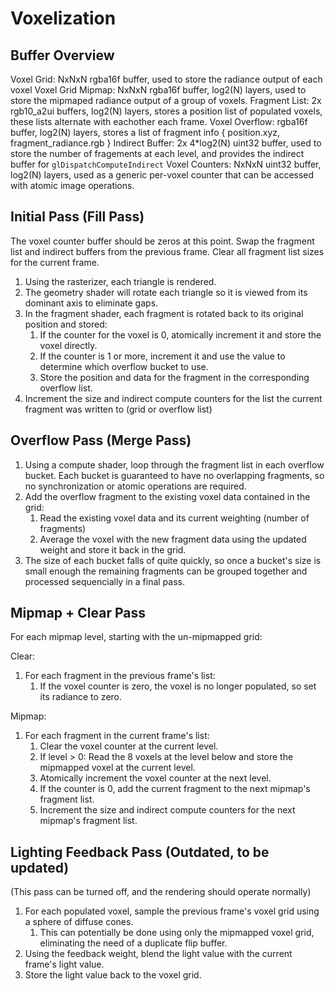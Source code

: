 Voxelization
============

Buffer Overview
---------------

Voxel Grid: NxNxN rgba16f buffer, used to store the radiance output of each voxel
Voxel Grid Mipmap: NxNxN rgba16f buffer, log2(N) layers, used to store the mipmaped radiance output of a group of voxels.
Fragment List: 2x rgb10_a2ui buffers, log2(N) layers, stores a position list of populated voxels, these lists alternate with eachother each frame.
Voxel Overflow: rgba16f buffer, log2(N) layers, stores a list of fragment info { position.xyz, fragment_radiance.rgb }
Indirect Buffer: 2x 4*log2(N) uint32 buffer, used to store the number of fragements at each level, and provides the indirect buffer for `glDispatchComputeIndirect`
Voxel Counters: NxNxN uint32 buffer, log2(N) layers, used as a generic per-voxel counter that can be accessed with atomic image operations.


Initial Pass (Fill Pass)
------------------------

The voxel counter buffer should be zeros at this point.
Swap the fragment list and indirect buffers from the previous frame.
Clear all fragment list sizes for the current frame.

1. Using the rasterizer, each triangle is rendered.
1. The geometry shader will rotate each triangle so it is viewed from its dominant axis to eliminate gaps.
1. In the fragment shader, each fragment is rotated back to its original position and stored:
	1. If the counter for the voxel is 0, atomically increment it and store the voxel directly.
	1. If the counter is 1 or more, increment it and use the value to determine which overflow bucket to use.
	1. Store the position and data for the fragment in the corresponding overflow list.
1. Increment the size and indirect compute counters for the list the current fragment was written to (grid or overflow list)

Overflow Pass (Merge Pass)
--------------------------

1. Using a compute shader, loop through the fragment list in each overflow bucket. Each bucket is guaranteed to have no overlapping fragments, so no synchronization or atomic operations are required.
1. Add the overflow fragment to the existing voxel data contained in the grid:
	1. Read the existing voxel data and its current weighting (number of fragments)
	1. Average the voxel with the new fragment data using the updated weight and store it back in the grid.
1. The size of each bucket falls of quite quickly, so once a bucket's size is small enough the remaining fragments can be grouped together and processed sequencially in a final pass.

Mipmap + Clear Pass
-------------------

For each mipmap level, starting with the un-mipmapped grid:

Clear:

1. For each fragment in the previous frame's list:
	1. If the voxel counter is zero, the voxel is no longer populated, so set its radiance to zero.

Mipmap:

1. For each fragment in the current frame's list:
	1. Clear the voxel counter at the current level.
	1. If level > 0: Read the 8 voxels at the level below and store the mipmapped voxel at the current level.
	1. Atomically increment the voxel counter at the next level.
	1. If the counter is 0, add the current fragment to the next mipmap's fragment list.
	1. Increment the size and indirect compute counters for the next mipmap's fragment list.


Lighting Feedback Pass (Outdated, to be updated)
------------------------------------------------

(This pass can be turned off, and the rendering should operate normally)

1. For each populated voxel, sample the previous frame's voxel grid using a sphere of diffuse cones.
	1. This can potentially be done using only the mipmapped voxel grid, eliminating the need of a duplicate flip buffer.
1. Using the feedback weight, blend the light value with the current frame's light value.
1. Store the light value back to the voxel grid.
